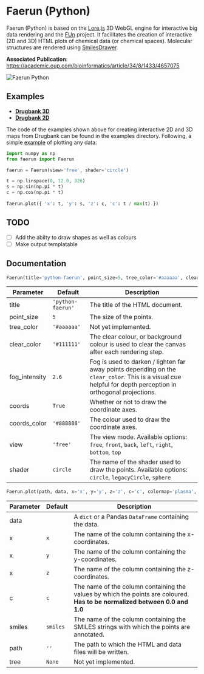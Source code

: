 # Faerun (Python)
Faerun (Python) is based on the [Lore.js](https://github.com/reymond-group/lore) 3D WebGL engine for interactive big data rendering and the [FUn](http://doc.gdb.tools/fun/) project. It facilitates the creation of interactive (2D and 3D) HTML plots of chemical data (or chemical spaces). Molecular structures are rendered using [SmilesDrawer](https://github.com/reymond-group/smilesDrawer).
 
**Associated Publication**: https://academic.oup.com/bioinformatics/article/34/8/1433/4657075

<img alt="Faerun Python" src="http://doc.gdb.tools/faerun-python/intro.png"></img>

## Examples
- **[Drugbank 3D](http://doc.gdb.tools/faerun-python/example3d)**
- **[Drugbank 2D](http://doc.gdb.tools/faerun-python/example2d)**

The code of the examples shown above for creating interactive 2D and 3D maps from Drugbank can be found in the examples directory. Following, a simple [example](http://doc.gdb.tools/faerun-python/example) of plotting any data:
```Python
import numpy as np
from faerun import Faerun

faerun = Faerun(view='free', shader='circle')

t = np.linspace(0, 12.0, 326)
s = np.sin(np.pi * t)
c = np.cos(np.pi * t)
 
faerun.plot({ 'x': t, 'y': s, 'z': c, 'c': t / max(t) })
```

## TODO
- [ ] Add the abilty to draw shapes as well as colours
- [ ] Make output templatable

## Documentation
```Python
Faerun(title='python-faerun', point_size=5, tree_color='#aaaaaa', clear_color='#111111', fog_intensity=2.6, coords=True, coords_color='#888888', view='free', shader='circle')
```
| Parameter | Default | Description |
|---|---|---|
| title | `'python-faerun'` | The title of the HTML document. |
| point_size | `5` | The size of the points. |
| tree_color | `'#aaaaaa'` | Not yet implemented. |
| clear_color | `'#111111'` | The clear colour,  or background colour is used to clear the canvas after each rendering step. |
| fog_intensity | `2.6` | Fog is used to darken / lighten far away points depending on the `clear_color`. This is a visual cue helpful for depth perception in orthogonal projections. |
| coords | `True` | Whether or not to draw the coordinate axes. |
| coords_color | `'#888888'` | The colour used to draw the coordinate axes. |
| view | `'free'` | The view mode. Available options: `free`, `front`, `back`, `left`, `right`, `bottom`, `top` |
| shader | `circle` | The name of the shader used to draw the points. Available options: `circle`, `legacyCircle`, `sphere` |

```Python
Faerun.plot(path, data, x='x', y='y', z='z', c='c', colormap='plasma', smiles='smiles', tree=None)
```
| Parameter | Default | Description |
|---|---|---|
| data | | A `dict` or a Pandas `DataFrame` containing the data. |
| x | `x` | The name of the column containing the x-coordinates. |
| x | `y` | The name of the column containing the y-coordinates. |
| x | `z` | The name of the column containing the z-coordinates. |
| c | `c` | The name of the column containing the values by which the points are coloured. **Has to be normalized between 0.0 and 1.0** |
| smiles | `smiles` | The name of the column containing the SMILES strings with which the points are annotated. |
| path | `''` | The path to which the HTML and data files will be written. |
| tree | `None` | Not yet implemented. |
